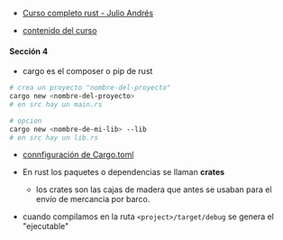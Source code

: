 - [Curso completo rust - Julio Andrés](https://www.udemy.com/course/curso-completo-rust/)

- [contenido del curso](https://www.udemy.com/course/curso-completo-rust/learn/lecture/19834750#content)

#### Sección 4
- cargo es el composer o pip de rust
```sh
# crea un proyecto "nombre-del-proyecto"
cargo new <nombre-del-proyecto>
# en src hay un main.rs

# opcion
cargo new <nombre-de-mi-lib> --lib
# en src hay un lib.rs
```
- [connfiguración de Cargo.toml](https://doc.rust-lang.org/cargo/reference/manifest.html)
- En rust los paquetes o dependencias se llaman **crates**
	- los crates son las cajas de madera que antes se usaban para el envío de mercancia por barco.

- cuando compilamos en la ruta `<project>/target/debug` se genera el "ejecutable"
